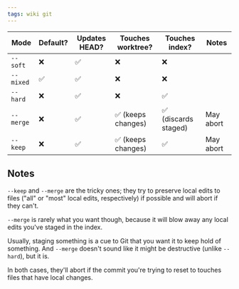 ```yaml
---
tags: wiki git
---
```


| Mode | Default? | Updates HEAD? | Touches worktree? | Touches index? | Notes |
| --- | --- | --- | --- | --- | --- |
| `--soft` | ❌ | ✅ | ❌ | ❌ |  |
| `--mixed` | ✅ | ✅ | ❌ | ❌ |  |
| `--hard` | ❌ | ✅ | ❌ | ✅ |  |
| `--merge` | ❌ | ✅ | ✅ (keeps changes) | ✅ (discards staged) | May abort |
| `--keep` | ❌ | ✅ | ✅ (keeps changes) | ✅ | May abort |

## Notes

`--keep` and `--merge` are the tricky ones; they try to preserve local edits to files ("all" or "most" local edits, respectively) if possible and will abort if they can't.

`--merge` is rarely what you want though, because it will blow away any local edits you've staged in the index.

Usually, staging something is a cue to Git that you want it to keep hold of something. And `--merge` doesn't sound like it might be destructive (unlike `--hard`), but it is.

In both cases, they'll abort if the commit you're trying to reset to touches files that have local changes.
